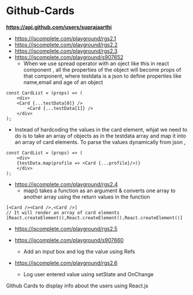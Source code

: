 # Github-Cards

**https://api.github.com/users/suprajaarthi**

- https://jscomplete.com/playground/rgs2.1
- https://jscomplete.com/playground/rgs2.2
- https://jscomplete.com/playground/rgs2.3
- https://jscomplete.com/playground/s907652 
  - When we use spread operator with an oject like this in react component , all the properties of the object will become props of that component, where testdata is a json to define properties like name,email and age of an object 

```
const CardList = (props) => (
	<div>
  	<Card {...testData[0]} />
        <Card {...testData[1]} />
	</div>
);

```

  - Instead of hardcoding the values in the card element, whjat we need to do is to take an array of objects  as in the testdata array and map it into an array of card elements. To parse the values dynamically from json , 

```
const CardList = (props) => (
	<div>
  	{testData.map(profile => <Card {...profile}/>)}
	</div>
);
```
- https://jscomplete.com/playground/rgs2.4
	- map() takes a function as an argument & converts one array to another array using the return values in the function
```
[<Card /><Card />,<Card />]
// It will render an array of card elements 
[React.createElement(),React.createElement(),React.createElement()]
```
- https://jscomplete.com/playground/rgs2.5

- https://jscomplete.com/playground/s907660
  - Add an input box and log the value using Refs 

- https://jscomplete.com/playground/rgs2.6
  - Log user entered value using setState and OnChange



Github Cards to display info about the users using React.js
